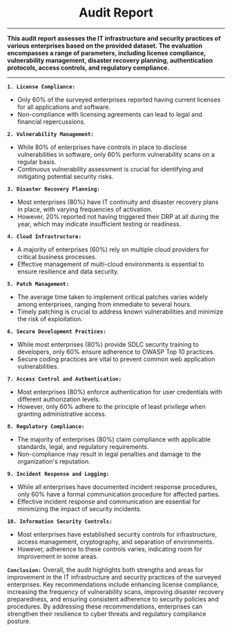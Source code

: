 <div align="center">
  <h1><strong>Audit Report</strong></h1>
</div>

---

**This audit report assesses the IT infrastructure and security practices of various enterprises based on the provided dataset. The evaluation encompasses a range of parameters, including license compliance, vulnerability management, disaster recovery planning, authentication protocols, access controls, and regulatory compliance.**

---

**`1. License Compliance:`**
- Only 60% of the surveyed enterprises reported having current licenses for all applications and software.
- Non-compliance with licensing agreements can lead to legal and financial repercussions.

**`2. Vulnerability Management:`**
- While 80% of enterprises have controls in place to disclose vulnerabilities in software, only 60% perform vulnerability scans on a regular basis.
- Continuous vulnerability assessment is crucial for identifying and mitigating potential security risks.

**`3. Disaster Recovery Planning:`**
- Most enterprises (80%) have IT continuity and disaster recovery plans in place, with varying frequencies of activation.
- However, 20% reported not having triggered their DRP at all during the year, which may indicate insufficient testing or readiness.

**`4. Cloud Infrastructure:`**
- A majority of enterprises (60%) rely on multiple cloud providers for critical business processes.
- Effective management of multi-cloud environments is essential to ensure resilience and data security.

**`5. Patch Management:`**
- The average time taken to implement critical patches varies widely among enterprises, ranging from immediate to several hours.
- Timely patching is crucial to address known vulnerabilities and minimize the risk of exploitation.

**`6. Secure Development Practices:`**
- While most enterprises (80%) provide SDLC security training to developers, only 60% ensure adherence to OWASP Top 10 practices.
- Secure coding practices are vital to prevent common web application vulnerabilities.

**`7. Access Control and Authentication:`**
- Most enterprises (80%) enforce authentication for user credentials with different authorization levels.
- However, only 60% adhere to the principle of least privilege when granting administrative access.

**`8. Regulatory Compliance:`**
- The majority of enterprises (80%) claim compliance with applicable standards, legal, and regulatory requirements.
- Non-compliance may result in legal penalties and damage to the organization's reputation.

**`9. Incident Response and Logging:`**
- While all enterprises have documented incident response procedures, only 60% have a formal communication procedure for affected parties.
- Effective incident response and communication are essential for minimizing the impact of security incidents.

**`10. Information Security Controls:`**
- Most enterprises have established security controls for infrastructure, access management, cryptography, and separation of environments.
- However, adherence to these controls varies, indicating room for improvement in some areas.

**`Conclusion:`**
Overall, the audit highlights both strengths and areas for improvement in the IT infrastructure and security practices of the surveyed enterprises. Key recommendations include enhancing license compliance, increasing the frequency of vulnerability scans, improving disaster recovery preparedness, and ensuring consistent adherence to security policies and procedures. By addressing these recommendations, enterprises can strengthen their resilience to cyber threats and regulatory compliance posture.
